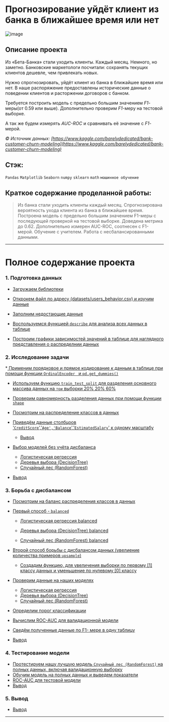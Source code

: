 # Прогнозирование уйдёт клиент из банка в ближайшее время или нет
![image](https://user-images.githubusercontent.com/76148212/122680393-9319c900-d1f7-11eb-968e-580fc50f5fc8.png)

## Описание проекта
Из «Бета-Банка» стали уходить клиенты. Каждый месяц. Немного, но заметно. Банковские маркетологи посчитали: сохранять текущих клиентов дешевле, чем привлекать новых.

Нужно спрогнозировать, уйдёт клиент из банка в ближайшее время или нет. В наше распоряжение предоставлены исторические данные о поведении клиентов и расторжении договоров с банком. 

Требуется построить модель с предельно большим значением *F1*-меры(от 0.59 или выше). Дополнительно проверим *F1*-меру на тестовой выборке.

А так же будем измерять *AUC-ROC* и сравнивать её значение с *F1*-мерой.

   *© Источник данных: [https://www.kaggle.com/barelydedicated/bank-customer-churn-modeling](https://www.kaggle.com/barelydedicated/bank-customer-churn-modeling)* 
## Стэк:
`Pandas`
`Matplotlib`
`Seaborn`
`numpy`
`sklearn`
`math`
`машинное обучение`

## Краткое содержание проделанной работы:<br>
>Из банка стали уходить клиенты каждый месяц. 
Спрогнозирована вероятность ухода клиента из банка в ближайшее время.
Построена модель с предельно большим значением F1-меры с последующей проверкой на тестовой выборке. Доведена метрика до 0.62. 
Дополнительно измерен AUC-ROC, соотнесен с F1-мерой.
Обучение с учителем. Работа с несбалансированными данными.
---
# Полное содержание проекта
<a id='start'></a>

### 1. Подготовка данных
   * <a href='#step_1'> Загружаем библиотеки </a>
   * <a href='#step_1.1'> Открокем файл по адресу (datasets/users_behavior.csv) и изучим данные</a>
   * <a href='#step_1.4'> Заполним недостающие данные </a>
   
   * <a href='#step_1.3'> Воспользуемся функцией `describe` для анализа всех данных в таблице</a>
   * <a href='#step_1.2'>Построим графики зависимостей значений в таблице для наглядного представления о распределнии данных</a>
   
### 2. Исследование задачи
   *<a href='#step_2'> Применим порядковое и прямое кодирование к данным в таблице при помощи функции `OrdinalEncoder ` и `pd.get_dummies()` </a>
   * <a href='#step_2.1.1'> Используем функцию `train_test_split` для разделения основного массива данных на `три` выборки 20% 20% 60% </a>
   * <a href='#step_2.1'> Проверим равномерность разделения данных при помощи функции `shape`</a>
   * <a href='#step_2.2'> Посмотрим на распределение классов в данных </a>

   * <a href='#step_2.3'> Приведём данные столбцоов '`CreditScore`','`Age','Balance`','`EstimatedSalary`' к одному масштабу</a>
       * <a href='#step_2.2.end'> Вывод</a>  
   * <a href='#step_2.4'> Выбор моделей без учёта дисбаланса</a>
       * <a href='#step_2.4'> Логистическая регрессия </a>
       * <a href='#step_2.5'> Деревья выбора (DecisionTree) </a>
       * <a href='#step_2.6'> Случайный лес (RandomForest) </a>              
   * <a href='#step_2.end'> Вывод </a>
   
### 3. Борьба с дисбалансом
   * <a href='#step_3'> Посмотрим на баланс распределения классов в данных</a>
   * <a href='#step_3.1'>Первый способ - `balanced`</a>
       * <a href='#step_3.1'>Логистическая регрессия balanced</a>
       * <a href='#step_3.1.1'>Деревья выбора (DecisionTree) balanced</a>
       
       * <a href='#step_3.2'> Случайный лес (RandomForest) balanced</a>
   * <a href='#step_3.3'> Второй способ борьбы с дисбалансом данных (увелиение количества примеров `upsample`)</a>
       * <a href='#step_3.3'> Создадим функцию, для увеличения выборки по первому [1] классу данных и уменьшение по нулевому [0] классу</a>
   * <a href='#step_3.4'> Проверим данные на наших моделях</a>
       * <a href='#step_3.4'> Логистическая регрессия </a>
       * <a href='#step_3.5'> Деревья выбора (DecisionTree)</a>
       * <a href='#step_3.6'> Случайный лес (RandomForest)</a>
   * <a href='#step_3.6.1'> Определим порог классификации</a>
   * <a href='#step_3.7'> Вычислим ROC-AUC для валидационной модели</a>
   * <a href='#step_3.8'> Сведём полученные данные по F1- мере в одну таблицу</a>

   * <a href='#step_3.end'> Вывод </a>
   
### 4. Тестирование модели
   * <a href='#step_4.1'> Протестируем нашу лучшую модель `Случайный лес (RandomForest)` на полных данных, включая валидационную выборку</a>
   * <a href='#step_4.2'> Обучим модель на полных данных и выведем показатели </a>
   * <a href='#step_4.3'> ROC-AUC для тестовой модели</a>
   * <a href='#step_4.end'> Вывод </a>

### 5. Вывод
   * <a href='#step_5.end'> Вывод </a>
   ---
